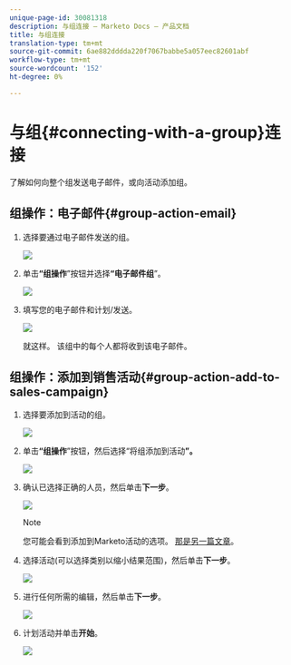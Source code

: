 ```yaml
---
unique-page-id: 30081318
description: 与组连接 — Marketo Docs — 产品文档
title: 与组连接
translation-type: tm+mt
source-git-commit: 6ae882dddda220f7067babbe5a057eec82601abf
workflow-type: tm+mt
source-wordcount: '152'
ht-degree: 0%

---
```



# 与组{#connecting-with-a-group}连接

了解如何向整个组发送电子邮件，或向活动添加组。

## 组操作：电子邮件{#group-action-email}

1. 选择要通过电子邮件发送的组。

   ![](assets/one-6.png)

1. 单击&#x200B;**“组操作**”按钮并选择&#x200B;**“电子邮件组**”。

   ![](assets/two-5.png)

1. 填写您的电子邮件和计划/发送。

   ![](assets/three-4.png)

   就这样。 该组中的每个人都将收到该电子邮件。

## 组操作：添加到销售活动{#group-action-add-to-sales-campaign}

1. 选择要添加到活动的组。

   ![](assets/one-6.png)

1. 单击&#x200B;**“组操作**”按钮，然后选择“将组添加到活动&#x200B;**”。**

   ![](assets/four-4.png)

1. 确认已选择正确的人员，然后单击&#x200B;**下一步**。

   ![](assets/six-1.png)

   >[!NOTE]
   >
   >您可能会看到添加到Marketo活动的选项。 [那是另一篇文章](/help/marketo/product-docs/marketo-sales-connect/campaigns/add-to-marketing-campaign.md)。

1. 选择活动(可以选择类别以缩小结果范围)，然后单击&#x200B;**下一步**。

   ![](assets/seven-1.png)

1. 进行任何所需的编辑，然后单击&#x200B;**下一步**。

   ![](assets/eight-1.png)

1. 计划活动并单击&#x200B;**开始**。

   ![](assets/nine-1.png)
